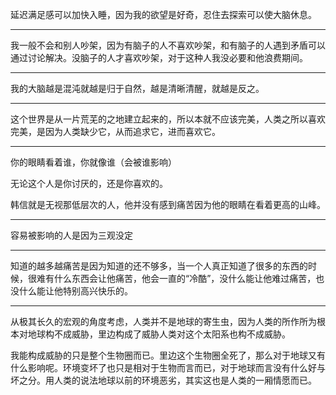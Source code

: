 延迟满足感可以加快入睡，因为我的欲望是好奇，忍住去探索可以使大脑休息。
___
我一般不会和别人吵架，因为有脑子的人不喜欢吵架，和有脑子的人遇到矛盾可以通过讨论解决。没脑子的人才喜欢吵架，对于这种人我没必要和他浪费期间。
___
我的大脑越是混沌就越是归于自然，越是清晰清醒，就越是反之。
___
这个世界是从一片荒芜的之地建立起来的，所以本就不应该完美，人类之所以喜欢完美，是因为人类缺少它，从而追求它，进而喜欢它。
___
你的眼睛看着谁，你就像谁（会被谁影响）

无论这个人是你讨厌的，还是你喜欢的。

韩信就是无视那低层次的人，他并没有感到痛苦因为他的眼睛在看着更高的山峰。
___
容易被影响的人是因为三观没定
___
知道的越多越痛苦是因为知道的还不够多，当一个人真正知道了很多的东西的时候，很难有什么东西会让他痛苦，他会一直的“冷酷”，没什么能让他难过痛苦，也没什么能让他特别高兴快乐的。
___
从极其长久的宏观的角度考虑，人类并不是地球的寄生虫，因为人类的所作所为根本对地球构不成威胁，里边构成了威胁人类对这个太阳系也构不成威胁。

  

我能构成威胁的只是整个生物圈而已。里边这个生物圈全死了，那么对于地球又有什么影响呢。环境变坏了也只是相对于生物而言而已，对于地球而言没有什么好与坏之分。用人类的说法地球以前的环境恶劣，其实这也是人类的一厢情愿而已。